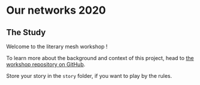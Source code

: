 # Our networks 2020

## The Study

Welcome to the literary mesh workshop !

To learn more about the background and context of this project, head to [the workshop repository on GitHub](https://github.com/tisserand-workshops/ournetworks-2020-the-study).

Store your story in the `story` folder, if you want to play by the rules.
